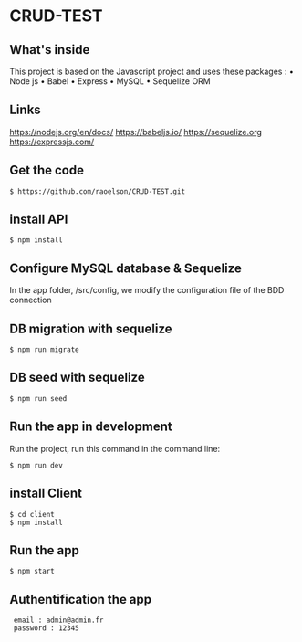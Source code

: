 # CRUD-TEST

## What's inside
This project is based on the Javascript project and uses these packages :
• Node js
• Babel 
• Express 
• MySQL
• Sequelize ORM

## Links
https://nodejs.org/en/docs/
https://babeljs.io/
https://sequelize.org
https://expressjs.com/


## Get the code

```
$ https://github.com/raoelson/CRUD-TEST.git
```
## install API
```
$ npm install

```

## Configure MySQL database & Sequelize
In the app folder, /src/config, we modify the configuration file of the BDD connection


## DB migration with sequelize
```
$ npm run migrate 

```

## DB seed with sequelize
```
$ npm run seed 

```

## Run the app in development
Run the project, run this command in the command line:
```
$ npm run dev

```


## install Client
```
$ cd client
$ npm install
```
## Run the app

```
$ npm start
```

## Authentification the app

```
 email : admin@admin.fr 
 password : 12345
```